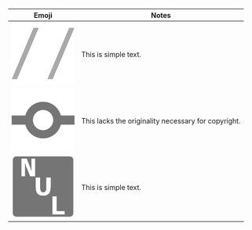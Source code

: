 Emoji|Notes
-----|-----
![Comment](comment.png)|This is simple text.
![Commit](commit.png)|This lacks the originality necessary for copyright.
![Null Symbol](null_symbol.png)|This is simple text.